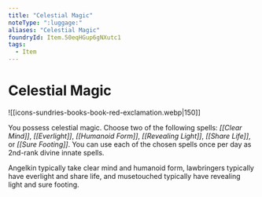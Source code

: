 ```yaml
---
title: "Celestial Magic"
noteType: ":luggage:"
aliases: "Celestial Magic"
foundryId: Item.50eqHGup6gNXutc1
tags:
  - Item
---
```


# Celestial Magic
![[icons-sundries-books-book-red-exclamation.webp|150]]

You possess celestial magic. Choose two of the following spells: _[[Clear Mind]]_, _[[Everlight]]_, _[[Humanoid Form]]_, _[[Revealing Light]]_, _[[Share Life]]_, or _[[Sure Footing]]_. You can use each of the chosen spells once per day as 2nd-rank divine innate spells.

Angelkin typically take clear mind and humanoid form, lawbringers typically have everlight and share life, and musetouched typically have revealing light and sure footing.
